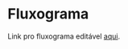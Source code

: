 # Fluxograma

Link pro fluxograma editável [aqui](https://lucid.app/documents/view/5088e7e1-ac24-4885-af2d-520d20f641ea).
